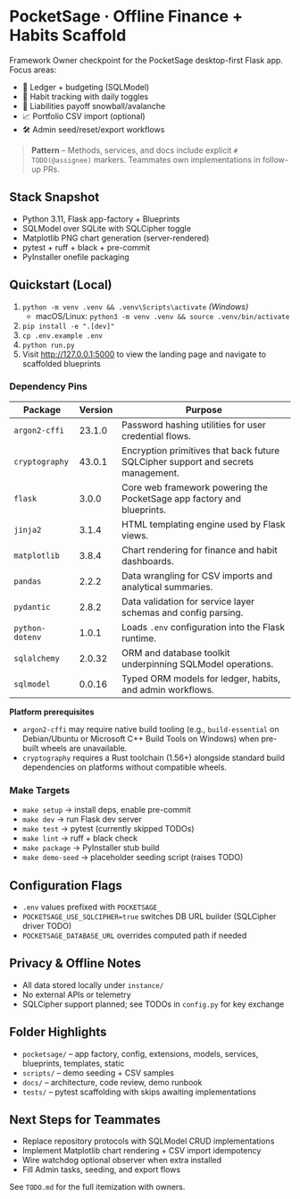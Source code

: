 # PocketSage · Offline Finance + Habits Scaffold

Framework Owner checkpoint for the PocketSage desktop-first Flask app. Focus areas:
- 💸 Ledger + budgeting (SQLModel)
- 🔁 Habit tracking with daily toggles
- 🧾 Liabilities payoff snowball/avalanche
- 📈 Portfolio CSV import (optional)
- 🛠️ Admin seed/reset/export workflows

> **Pattern** – Methods, services, and docs include explicit `# TODO(@assignee)` markers. Teammates own implementations in follow-up PRs.

## Stack Snapshot
- Python 3.11, Flask app-factory + Blueprints
- SQLModel over SQLite with SQLCipher toggle
- Matplotlib PNG chart generation (server-rendered)
- pytest + ruff + black + pre-commit
- PyInstaller onefile packaging

## Quickstart (Local)
1. `python -m venv .venv && .venv\Scripts\activate` *(Windows)*
   - macOS/Linux: `python3 -m venv .venv && source .venv/bin/activate`
2. `pip install -e ".[dev]"`
3. `cp .env.example .env`
4. `python run.py`
5. Visit http://127.0.0.1:5000 to view the landing page and navigate to scaffolded blueprints

### Dependency Pins
| Package | Version | Purpose |
| --- | --- | --- |
| `argon2-cffi` | 23.1.0 | Password hashing utilities for user credential flows. |
| `cryptography` | 43.0.1 | Encryption primitives that back future SQLCipher support and secrets management. |
| `flask` | 3.0.0 | Core web framework powering the PocketSage app factory and blueprints. |
| `jinja2` | 3.1.4 | HTML templating engine used by Flask views. |
| `matplotlib` | 3.8.4 | Chart rendering for finance and habit dashboards. |
| `pandas` | 2.2.2 | Data wrangling for CSV imports and analytical summaries. |
| `pydantic` | 2.8.2 | Data validation for service layer schemas and config parsing. |
| `python-dotenv` | 1.0.1 | Loads `.env` configuration into the Flask runtime. |
| `sqlalchemy` | 2.0.32 | ORM and database toolkit underpinning SQLModel operations. |
| `sqlmodel` | 0.0.16 | Typed ORM models for ledger, habits, and admin workflows. |

**Platform prerequisites**
- `argon2-cffi` may require native build tooling (e.g., `build-essential` on Debian/Ubuntu or Microsoft C++ Build Tools on Windows) when pre-built wheels are unavailable.
- `cryptography` requires a Rust toolchain (1.56+) alongside standard build dependencies on platforms without compatible wheels.

### Make Targets
- `make setup` → install deps, enable pre-commit
- `make dev` → run Flask dev server
- `make test` → pytest (currently skipped TODOs)
- `make lint` → ruff + black check
- `make package` → PyInstaller stub build
- `make demo-seed` → placeholder seeding script (raises TODO)

## Configuration Flags
- `.env` values prefixed with `POCKETSAGE_`
- `POCKETSAGE_USE_SQLCIPHER=true` switches DB URL builder (SQLCipher driver TODO)
- `POCKETSAGE_DATABASE_URL` overrides computed path if needed

## Privacy & Offline Notes
- All data stored locally under `instance/`
- No external APIs or telemetry
- SQLCipher support planned; see TODOs in `config.py` for key exchange

## Folder Highlights
- `pocketsage/` – app factory, config, extensions, models, services, blueprints, templates, static
- `scripts/` – demo seeding + CSV samples
- `docs/` – architecture, code review, demo runbook
- `tests/` – pytest scaffolding with skips awaiting implementations

## Next Steps for Teammates
- Replace repository protocols with SQLModel CRUD implementations
- Implement Matplotlib chart rendering + CSV import idempotency
- Wire watchdog optional observer when extra installed
- Fill Admin tasks, seeding, and export flows

See `TODO.md` for the full itemization with owners.
